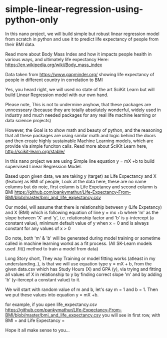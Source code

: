 # simple-linear-regression-using-python-only

In this nano project, we will build simple but robust linear regression model from scratch in python and use it to predict
life expectancy of people from their BMI data. 

Read more about Body Mass Index and how it impacts people health in various ways, and ultimately life expectancy Here: https://en.wikipedia.org/wiki/Body_mass_index

Data taken from https://www.gapminder.org/ showing life expectancy of people in different country in correlation to BMI

Yes, you heard right, we will used no state of the art SciKit Learn but will build Linear Regression model with our own hand.

Please note, This is not to undermine anyhow, that these packages are unncesseary (because they are totally absolutely wonderful, widely used in industry and much needed packages for any real life machine learning or data science projects)

However, the Goal is to show math and beauty of python, and the reasoning that all these packages are using similar math and logic behind the doors and then create highly sustainable Machine Learning models, which are provide via simple funciton calls. Read more about SciKit Learn here, http://scikit-learn.org/stable/

In this nano project we are using Simple line equation y = mX +b to build supervised Linear Regression Model. 

Based upon given data, we are taking y (target) as Life Expectancy and X (feature) as BMI of people, Look at the data here, these are no name columns but do note, first column is Life Expetancy and second column is BMI https://github.com/pankymathur/LIfe-Expectancy-From-BMI/blob/master/bmi_and_life_expectancy.csv

Our model, will assume that there is relationship between y (Life Expetancy) and X (BMI) which is following equation of line
y = mx +b  where 'm' as the slope between 'X' and 'y', i.e. relationship factor and 'b' is y-intercept (a constant value), minimum default value of y when x = 0 and is always constant for any values of x > 0

Do note, both 'm' & 'b' will be generated during model training or sometime called in machine learning workd as a fit process. (All SK-Learn models used .fit() method to train a model from data)

Long Story short, They way Training or model fitting works (atleast in my understanding..), is that we will use equation type y = mX + b, from the given data.csv which has Study Hours (X) and GPA (y), via trying and fitting all values of X in relationship to y by finding correct slope 'm' and by adding 'b' (y-itercept a constant value) to it.

We will start with random value of m and b, let's say m = 1 and b = 1. Then we put these values into equation y = mX +b. 

for example, if you open life_expectancy.csv https://github.com/pankymathur/LIfe-Expectancy-From-BMI/blob/master/bmi_and_life_expectancy.csv you will see in first row, with BMI = and Life Expectancy = 

Hope it all make sense to you...
